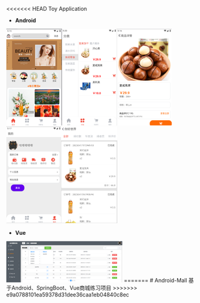 <<<<<<< HEAD
Toy Application

- **Android**

<img src="image/image-20250320171600152.png" alt="image-20250320171600152" style="zoom:25%;" /><img src="image/image-20250320172033714.png" alt="image-20250320172033714" style="zoom:25%;" /><img src="image/image-20250320171628779.png" alt="image-20250320171628779" style="zoom:25%;" /><img src="image/image-20250320171754658.png" alt="image-20250320171754658" style="zoom:25%;" /><img src="image/image-20250320171814989.png" alt="image-20250320171814989" style="zoom:25%;" />

- **Vue**

<img src="image/image-20250320152521915.png" alt="image-20250320152521915" style="zoom:30%;" />
=======
# Android-Mall
基于Android、SpringBoot、Vue商城练习项目
>>>>>>> e9a0788101ea59378d31dee36caa1eb04840c8ec
